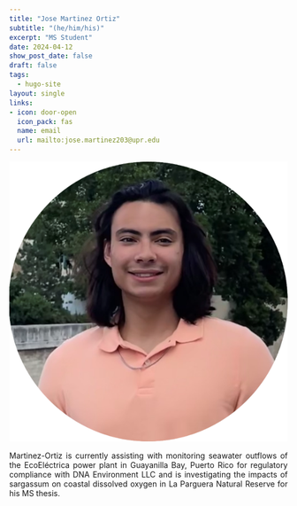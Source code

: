 ```yaml
---
title: "Jose Martinez Ortiz"
subtitle: "(he/him/his)"
excerpt: "MS Student"
date: 2024-04-12
show_post_date: false
draft: false
tags:
  - hugo-site
layout: single
links:
- icon: door-open
  icon_pack: fas
  name: email
  url: mailto:jose.martinez203@upr.edu
---
```


<div style="text-align: center;">
<img src="featured-hex.PNG" width="600"> 
</div>

<div style="text-align: justify;">

Martinez-Ortiz is currently assisting with monitoring seawater outflows of the EcoEléctrica power plant in Guayanilla Bay, Puerto Rico for regulatory compliance with DNA Environment LLC and is investigating the impacts of sargassum on coastal dissolved oxygen in La Parguera Natural Reserve for his MS thesis.

</div>
